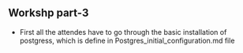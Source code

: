 ## Workshp part-3

- First all the attendes have to go through the basic installation of postgress, which is define in Postgres_initial_configuration.md file